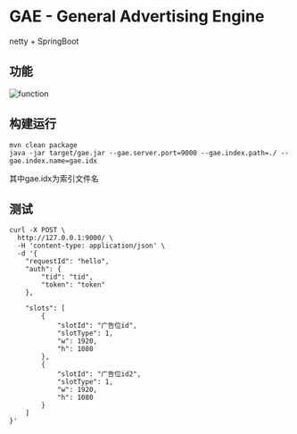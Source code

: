 # GAE - General Advertising Engine
netty + SpringBoot

## 功能
![function](http://ovbyjzegm.bkt.clouddn.com/GAE.png)

## 构建运行
```
mvn clean package
java -jar target/gae.jar --gae.server.port=9000 --gae.index.path=./ --gae.index.name=gae.idx
```
其中gae.idx为索引文件名

## 测试
```
curl -X POST \
  http://127.0.0.1:9000/ \
  -H 'content-type: application/json' \
  -d '{
	"requestId": "hello",
	"auth": {
		"tid": "tid",
		"token": "token"
	},
	
	"slots": [
		{
			"slotId": "广告位id",
			"slotType": 1,
			"w": 1920,
			"h": 1080
		},
		{
			"slotId": "广告位id2",
			"slotType": 1,
			"w": 1920,
			"h": 1080
		}
	]
}'
```